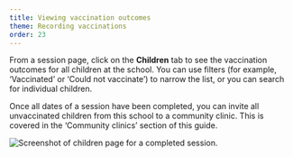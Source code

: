 ```yaml
---
title: Viewing vaccination outcomes
theme: Recording vaccinations
order: 23
---
```


From a session page, click on the **Children** tab to see the vaccination outcomes for all children at the school. You can use filters (for example, ‘Vaccinated’ or ‘Could not vaccinate’) to narrow the list, or you can search for individual children.

Once all dates of a session have been completed, you can invite all unvaccinated children from this school to a community clinic. This is covered in the ‘Community clinics’ section of this guide.

![Screenshot of children page for a completed session.](/assets/images/vaccination-outcomes.png)
